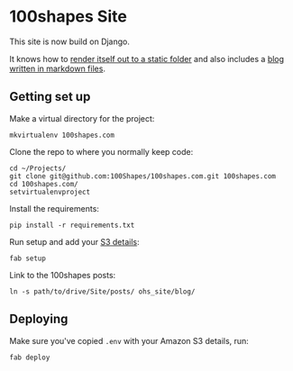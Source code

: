 100shapes Site
==============

This site is now build on Django.

It knows how to [render itself out to a static folder](https://github.com/datadesk/django-bakery) and also includes a [blog written in markdown files](https://github.com/cgrice/django-staticblog).

Getting set up
--------------

Make a virtual directory for the project:

	mkvirtualenv 100shapes.com

Clone the repo to where you normally keep code:

	cd ~/Projects/
	git clone git@github.com:100Shapes/100shapes.com.git 100shapes.com
	cd 100shapes.com/
	setvirtualenvproject

Install the requirements:

	pip install -r requirements.txt

Run setup and add your [S3 details](https://sites.google.com/a/onehundredshapes.com/info/credentials):

	fab setup

Link to the 100shapes posts:

	ln -s path/to/drive/Site/posts/ ohs_site/blog/


Deploying
---------

Make sure you've copied `.env` with your Amazon S3 details, run:

	fab deploy

